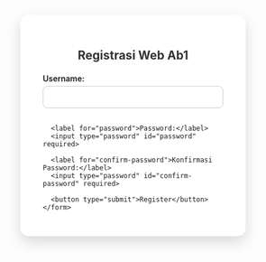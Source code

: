 <html lang="id">
<head>
  <meta charset="UTF-8">
  <title>Register - Nareva ranov Media Sosial</title>
  <link href="https://fonts.googleapis.com/css2?family=Inter:wght@400;600&display=swap" rel="stylesheet">
  <style>
    * {
      box-sizing: border-box;
      font-family: 'Inter', sans-serif;
    }
    body {
      background: linear-gradient(to right,, #00FFFF);
      display: flex;
      justify-content: center;
      align-items: center;
      height: 100vh;
      margin: 0;
    }
    .container {
      background-color: white;
      padding: 30px 40px;
      border-radius: 15px;
      box-shadow: 0 10px 25px rgba(0,0,0,0.15);
      max-width: 400px;
      width: 100%;
    }
    h2 {
      text-align: center;
      margin-bottom: 20px;
      color: #333;
    }
    label {
      display: block;
      margin-bottom: 5px;
      font-weight: 600;
    }
    input {
      width: 100%;
      padding: 10px;
      margin-bottom: 15px;
      border: 1px solid #ccc;
      border-radius: 8px;
      font-size: 14px;
    }
    button {
      width: 100%;
      padding: 12px;
      background-color: #00FFFF;
      border: none;
      border-radius: 8px;
      color: black;
      font-size: 16px;
      cursor: pointer;
      transition: 0.3s;
    }
    button:hover {
      background-color: #00FFFF;
    }
  </style>
</head>
<body>
  <div class="container">
    <h2>Registrasi Web Ab1</h2>
    <form onsubmit="return registerUser()">
      <label for="username">Username:</label>
      <input type="text" id="username" required>

      <label for="password">Password:</label>
      <input type="password" id="password" required>

      <label for="confirm-password">Konfirmasi Password:</label>
      <input type="password" id="confirm-password" required>

      <button type="submit">Register</button>
    </form>
  </div>

  <script>
    function registerUser() {
      const username = document.getElementById("username").value;
      const password = document.getElementById("password").value;
      const confirmPassword = document.getElementById("confirm-password").value;

      if (password !== confirmPassword) {
        alert("Password dan konfirmasi password tidak cocok!");
        return false;
      }

      localStorage.setItem("username", username);
      window.location.href = "dashboard.html";
      return false;
    }
  </script>
</body>
</html>
